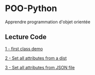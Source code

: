 # POO-Python
Apprendre programmation d'objet orientée

## Lecture Code
[1 - first class demo](../../tree/cf768986e1ccf28523ddae2ab38d90e83654d019)

[2 - Set all attributes from a dist](../../tree/928a5bd7cd04f27db8c7d88afd41575a68fe195a)

[3 - Set all attributes from JSON file](../../tree/764324da96decbfc1c03d8d04b895b919c442d54)
